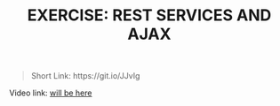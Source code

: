 <h1 align="center"> EXERCISE: REST SERVICES AND AJAX </h1>
    <br>

<blockquote>
    <p>
        Short Link: https://git.io/JJvIg
    </p>
</blockquote>

<p>
Video link: <a href='#'> will be here</a>
</p>
